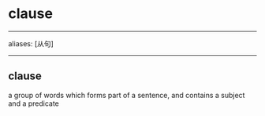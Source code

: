 # clause

---

aliases: [从句]

---

## clause

a group of words which forms part of a sentence, and contains a subject and a predicate
